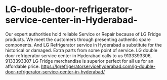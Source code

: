# LG-double-door-refrigerator-service-center-in-Hyderabad-
Our expert authorities hold reliable Service or Repair because of LG Fridge products. We meet the customers through presenting authentic spare components. And LG Refrigerator service in Hyderabad a substitute for the historical or damaged. Extra parts from some point of service. LG double door refrigerator service center in Hyderabad calls to us 9133393306, 9133393307 LG Fridge merchandise is superior perfect for all us for an affordable price.   https://lgrefrigeratorservicehyderabad.com/lg-double-door-refrigerator-service-center-in-hyderabad/
